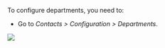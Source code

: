 To configure departments, you need to:

- Go to *Contacts \> Configuration \> Departments*.

![](path/to/local/image.png)
